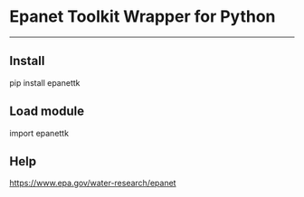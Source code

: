 # Epanet Toolkit Wrapper for Python
---

## Install

pip install epanettk

## Load module

import epanettk

## Help

https://www.epa.gov/water-research/epanet
